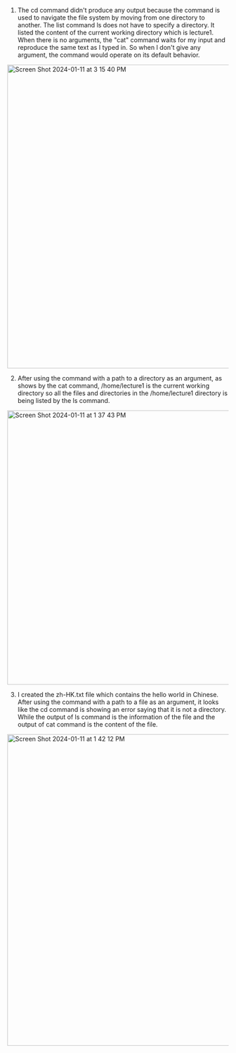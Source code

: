 1. The cd command didn't produce any output because the command is used to navigate the file system by moving from one directory to another. The list command ls does not have to specify a directory. It listed the content of the current working directory which is lecture1. When there is no arguments, the "cat" command waits for my input and reproduce the same text as I typed in. So when I don't give any argument, the command would operate on its default behavior.
<img width="692" alt="Screen Shot 2024-01-11 at 3 15 40 PM" src="https://github.com/AngelHJY/cse15l-lab-reports/assets/156369615/562bb291-00ec-4d7c-9393-abcb3b25bb33">

2. After using the command with a path to a directory as an argument, as shows by the cat command, /home/lecture1 is the current working directory so all the files and directories in the /home/lecture1 directory is being listed by the ls command. 
<img width="625" alt="Screen Shot 2024-01-11 at 1 37 43 PM" src="https://github.com/AngelHJY/cse15l-lab-reports/assets/156369615/d9745f33-52bf-4c2d-9235-944928783dc9">

3. I created the zh-HK.txt file which contains the hello world in Chinese. After using the command with a path to a file as an argument, it looks like the cd command is showing an error saying that it is not a directory. While the output of ls command is the information of the file and the output of cat command is the content of the file.   
<img width="710" alt="Screen Shot 2024-01-11 at 1 42 12 PM" src="https://github.com/AngelHJY/cse15l-lab-reports/assets/156369615/01bd7b8b-ad44-4a39-bf5d-d134d20410ff">
